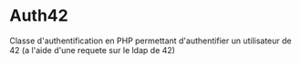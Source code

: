 Auth42
======

Classe d'authentification en PHP permettant d'authentifier un utilisateur de 42 (a l'aide d'une requete sur le ldap de 42)
